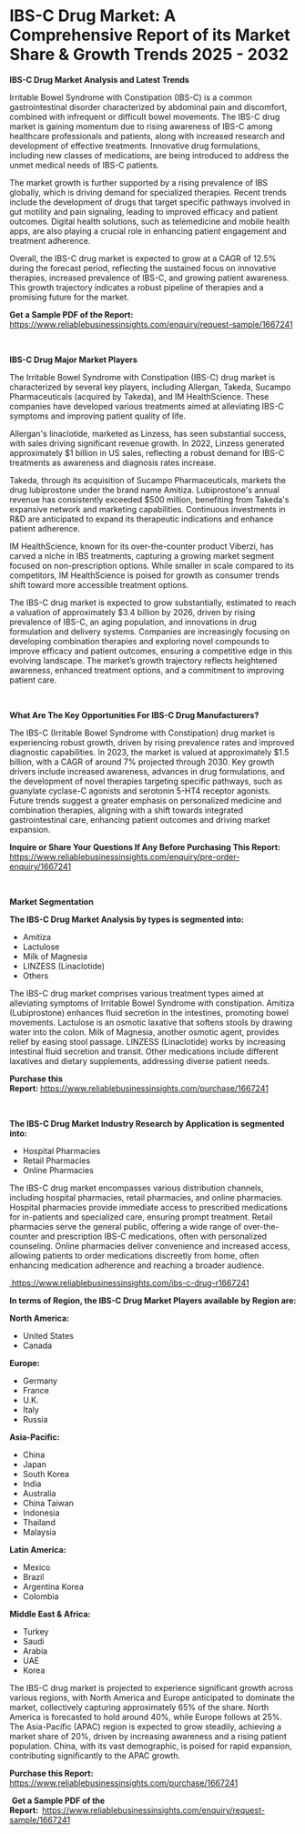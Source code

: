 <p><h1>IBS-C Drug Market: A Comprehensive Report of its Market Share & Growth Trends 2025 - 2032</h1></p><p><strong>IBS-C Drug Market Analysis and Latest Trends</strong></p>
<p><p>Irritable Bowel Syndrome with Constipation (IBS-C) is a common gastrointestinal disorder characterized by abdominal pain and discomfort, combined with infrequent or difficult bowel movements. The IBS-C drug market is gaining momentum due to rising awareness of IBS-C among healthcare professionals and patients, along with increased research and development of effective treatments. Innovative drug formulations, including new classes of medications, are being introduced to address the unmet medical needs of IBS-C patients.</p><p>The market growth is further supported by a rising prevalence of IBS globally, which is driving demand for specialized therapies. Recent trends include the development of drugs that target specific pathways involved in gut motility and pain signaling, leading to improved efficacy and patient outcomes. Digital health solutions, such as telemedicine and mobile health apps, are also playing a crucial role in enhancing patient engagement and treatment adherence.</p><p>Overall, the IBS-C drug market is expected to grow at a CAGR of 12.5% during the forecast period, reflecting the sustained focus on innovative therapies, increased prevalence of IBS-C, and growing patient awareness. This growth trajectory indicates a robust pipeline of therapies and a promising future for the market.</p></p>
<p><strong>Get a Sample PDF of the Report:&nbsp;</strong> <a href="https://www.reliablebusinessinsights.com/enquiry/request-sample/1667241?utm_campaign=75&utm_medium=2&utm_source=Github&utm_content=ia&utm_term=19042025&utm_id=ibs-c-drug">https://www.reliablebusinessinsights.com/enquiry/request-sample/1667241</a></p>
<p>&nbsp;</p>
<p><strong>IBS-C Drug Major Market Players</strong></p>
<p><p>The Irritable Bowel Syndrome with Constipation (IBS-C) drug market is characterized by several key players, including Allergan, Takeda, Sucampo Pharmaceuticals (acquired by Takeda), and IM HealthScience. These companies have developed various treatments aimed at alleviating IBS-C symptoms and improving patient quality of life.</p><p>Allergan's linaclotide, marketed as Linzess, has seen substantial success, with sales driving significant revenue growth. In 2022, Linzess generated approximately $1 billion in US sales, reflecting a robust demand for IBS-C treatments as awareness and diagnosis rates increase.</p><p>Takeda, through its acquisition of Sucampo Pharmaceuticals, markets the drug lubiprostone under the brand name Amitiza. Lubiprostone's annual revenue has consistently exceeded $500 million, benefiting from Takeda's expansive network and marketing capabilities. Continuous investments in R&D are anticipated to expand its therapeutic indications and enhance patient adherence.</p><p>IM HealthScience, known for its over-the-counter product Viberzi, has carved a niche in IBS treatments, capturing a growing market segment focused on non-prescription options. While smaller in scale compared to its competitors, IM HealthScience is poised for growth as consumer trends shift toward more accessible treatment options.</p><p>The IBS-C drug market is expected to grow substantially, estimated to reach a valuation of approximately $3.4 billion by 2026, driven by rising prevalence of IBS-C, an aging population, and innovations in drug formulation and delivery systems. Companies are increasingly focusing on developing combination therapies and exploring novel compounds to improve efficacy and patient outcomes, ensuring a competitive edge in this evolving landscape. The market’s growth trajectory reflects heightened awareness, enhanced treatment options, and a commitment to improving patient care.</p></p>
<p>&nbsp;</p>
<p><strong>What Are The Key Opportunities For IBS-C Drug Manufacturers?</strong></p>
<p><p>The IBS-C (Irritable Bowel Syndrome with Constipation) drug market is experiencing robust growth, driven by rising prevalence rates and improved diagnostic capabilities. In 2023, the market is valued at approximately $1.5 billion, with a CAGR of around 7% projected through 2030. Key growth drivers include increased awareness, advances in drug formulations, and the development of novel therapies targeting specific pathways, such as guanylate cyclase-C agonists and serotonin 5-HT4 receptor agonists. Future trends suggest a greater emphasis on personalized medicine and combination therapies, aligning with a shift towards integrated gastrointestinal care, enhancing patient outcomes and driving market expansion.</p></p>
<p><strong>Inquire or Share Your Questions If Any Before Purchasing This Report:</strong> <a href="https://www.reliablebusinessinsights.com/enquiry/pre-order-enquiry/1667241?utm_campaign=75&utm_medium=2&utm_source=Github&utm_content=ia&utm_term=19042025&utm_id=ibs-c-drug">https://www.reliablebusinessinsights.com/enquiry/pre-order-enquiry/1667241</a></p>
<p>&nbsp;</p>
<p><strong>Market Segmentation</strong></p>
<p><strong>The IBS-C Drug Market Analysis by types is segmented into:</strong></p>
<p><ul><li>Amitiza</li><li>Lactulose</li><li>Milk of Magnesia</li><li>LINZESS (Linaclotide)</li><li>Others</li></ul></p>
<p><p>The IBS-C drug market comprises various treatment types aimed at alleviating symptoms of Irritable Bowel Syndrome with constipation. Amitiza (Lubiprostone) enhances fluid secretion in the intestines, promoting bowel movements. Lactulose is an osmotic laxative that softens stools by drawing water into the colon. Milk of Magnesia, another osmotic agent, provides relief by easing stool passage. LINZESS (Linaclotide) works by increasing intestinal fluid secretion and transit. Other medications include different laxatives and dietary supplements, addressing diverse patient needs.</p></p>
<p><strong>Purchase this Report:&nbsp;</strong><a href="https://www.reliablebusinessinsights.com/purchase/1667241?utm_campaign=75&utm_medium=2&utm_source=Github&utm_content=ia&utm_term=19042025&utm_id=ibs-c-drug">https://www.reliablebusinessinsights.com/purchase/1667241</a></p>
<p>&nbsp;</p>
<p><strong>The IBS-C Drug Market Industry Research by Application is segmented into:</strong></p>
<p><ul><li>Hospital Pharmacies</li><li>Retail Pharmacies</li><li>Online Pharmacies</li></ul></p>
<p><p>The IBS-C drug market encompasses various distribution channels, including hospital pharmacies, retail pharmacies, and online pharmacies. Hospital pharmacies provide immediate access to prescribed medications for in-patients and specialized care, ensuring prompt treatment. Retail pharmacies serve the general public, offering a wide range of over-the-counter and prescription IBS-C medications, often with personalized counseling. Online pharmacies deliver convenience and increased access, allowing patients to order medications discreetly from home, often enhancing medication adherence and reaching a broader audience.</p></p>
<p><a href="https://www.reliablebusinessinsights.com/ibs-c-drug-r1667241?utm_campaign=75&utm_medium=2&utm_source=Github&utm_content=ia&utm_term=19042025&utm_id=ibs-c-drug">&nbsp;https://www.reliablebusinessinsights.com/ibs-c-drug-r1667241</a></p>
<p><strong>In terms of Region, the IBS-C Drug Market Players available by Region are:</strong></p>
<p>
    <p> <strong> North America: </strong>
        <ul>
            <li>United States</li>
            <li>Canada</li>
        </ul>
        </p> 
    <p> <strong> Europe: </strong>
        <ul>
            <li>Germany</li>
            <li>France</li>
            <li>U.K.</li>
            <li>Italy</li>
            <li>Russia</li>
        </ul>
        </p> 
    <p> <strong> Asia-Pacific: </strong>
        <ul>
            <li>China</li>
            <li>Japan</li>
            <li>South Korea</li>
            <li>India</li>
            <li>Australia</li>
            <li>China Taiwan</li>
            <li>Indonesia</li>
            <li>Thailand</li>
            <li>Malaysia</li>
        </ul>
        </p> 
    <p> <strong> Latin America: </strong>
        <ul>
            <li>Mexico</li>
            <li>Brazil</li>
            <li>Argentina Korea</li>
            <li>Colombia</li>
        </ul>
        </p> 
    <p> <strong> Middle East & Africa: </strong>
        <ul>
            <li>Turkey</li>
            <li>Saudi</li>
            <li>Arabia</li>
            <li>UAE</li>
            <li>Korea</li>
        </ul>
    </p>
    </p>
<p><p>The IBS-C drug market is projected to experience significant growth across various regions, with North America and Europe anticipated to dominate the market, collectively capturing approximately 65% of the share. North America is forecasted to hold around 40%, while Europe follows at 25%. The Asia-Pacific (APAC) region is expected to grow steadily, achieving a market share of 20%, driven by increasing awareness and a rising patient population. China, with its vast demographic, is poised for rapid expansion, contributing significantly to the APAC growth.</p></p>
<p><strong>Purchase this Report: </strong><a href="https://www.reliablebusinessinsights.com/purchase/1667241?utm_campaign=75&utm_medium=2&utm_source=Github&utm_content=ia&utm_term=19042025&utm_id=ibs-c-drug">https://www.reliablebusinessinsights.com/purchase/1667241</a></p>
<p>&nbsp;<strong>Get a Sample PDF of the Report:&nbsp;&nbsp;</strong><a href="https://www.reliablebusinessinsights.com/enquiry/request-sample/1667241?utm_campaign=75&utm_medium=2&utm_source=Github&utm_content=ia&utm_term=19042025&utm_id=ibs-c-drug">https://www.reliablebusinessinsights.com/enquiry/request-sample/1667241</a></p>
<p><strong></strong></p>
<p><p></p><p></p><p></p></p>
